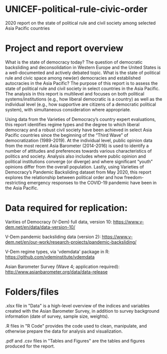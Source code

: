 # UNICEF-political-rule-civic-order

2020 report on the state of political rule and civil society among selected Asia Pacific countries

# Project and report overview

What is the state of democracy today? The question of democratic backsliding and deconsolidation in Western Europe and the United States is a well-documented and actively debated topic. What is the state of political rule and civic space among new(er) democracies and established autocracies in the Asia Pacific? The purpose of this report is to assess the state of political rule and civil society in select countries in the Asia Pacific. The analysis in this report is multilevel and focuses on both political systems/institutions (e.g., how liberal democratic is a country) as well as the individual level (e.g., how supportive are citizens of a democratic political system), with simultaneous consideration where appropriate. 

Using data from the Varieties of Democracy’s country expert evaluations, this report identifies regime types and the degree to which liberal democracy and a robust civil society have been achieved in select Asia Pacific countries since the beginning of the “Third Wave” of democratization (1989-2019). At the individual level, public opinion data from the most recent Asia Barometer (2014-2016) is used to identify a number of attitudes and preferences towards various characteristics of politics and society. Analysis also includes where public opinion and political institutions converge (or diverge) and where significant “youth” opinions differ from the overall population. Lastly, using Varieties of Democracy’s Pandemic Backsliding dataset from May 2020, this report explores the relationship between political order and how freedom-restricting emergency responses to the COVID-19 pandemic have been in the Asia Pacific.


# Data required for replication:

Varities of Democracy (V-Dem) full data, version 10: https://www.v-dem.net/en/data/data-version-10/

V-Dem pandemic backsliding data (version 2): https://www.v-dem.net/en/our-work/research-projects/pandemic-backsliding/

V-Dem regime types, via 'vdemdata' package in R: https://github.com/vdeminstitute/vdemdata

Asian Barometer Survey (Wave 4; application required): http://www.asianbarometer.org/data/data-release


# Folders/files

.xlsx file in "Data" is a high-level overview of the indices and variables created with the Asian Barometer Survey, in addition to survey background information (date of survey, sample size, weights).

.R files in "R Code" provides the code used to clean, manipulate, and otherwise prepare the data for analysis and visualization.

.pdf and .csv files in "Tables and Figures" are the tables and figures produced for the report.

